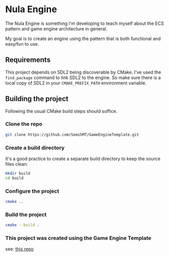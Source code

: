 # Nula Engine
The Nula Engine is something I'm developing to teach myself about the ECS pattern and game engine architecture in general. 

My goal is to create an engine using the pattern that is both functional and easy/fun to use. 

## Requirements
This project depends on SDL2 being discoverable by CMake. I've used the `find_package` command to link SDL2 to the engine. So make sure there is a local copy of SDL2 in your `CMAKE_PREFIX_PATH` environment variable.

## Building the project
Following the usual CMake build steps should suffice.

### Clone the repo
```bash
git clone https://github.com/SemihMT/GameEngineTemplate.git
```
### Create a build directory
It's a good practice to create a separate build directory to keep the source files clean:
```bash
mkdir build 
cd build
```
### Configure the project
```bash
cmake ..
```
### Build the project
```bash
cmake --build .
```

### This project was created using the Game Engine Template
see: [this repo](https://github.com/SemihMT/GameEngineTemplate)